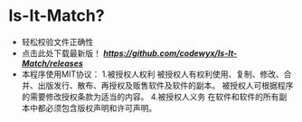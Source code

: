 # Is-It-Match?
- 轻松校验文件正确性
- 点击此处下载最新版！
_**https://github.com/codewyx/Is-It-Match/releases**_
- 本程序使用MIT协议：
 1.被授权人权利
   被授权人有权利使用、复制、修改、合并、出版发行、散布、再授权及贩售软件及软件的副本。
   被授权人可根据程序的需要修改授权条款为适当的内容。
 4.被授权人义务
   在软件和软件的所有副本中都必须包含版权声明和许可声明。
